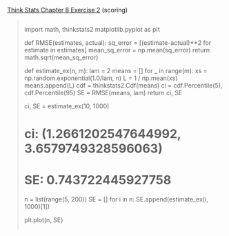 [Think Stats Chapter 8 Exercise 2](http://greenteapress.com/thinkstats2/html/thinkstats2009.html#toc77) (scoring)

>> ```
> import math, thinkstats2
> matplotlib.pyplot as plt
>   
> def RMSE(estimates, actual):
>     sq_error = [(estimate-actual)**2 for estimate in estimates]
>     mean_sq_error = np.mean(sq_error)
>     return math.sqrt(mean_sq_error)
>
> def estimate_ex(n, m):
>     lam = 2
>     means = []
>     for _ in range(m):
>         xs = np.random.exponential(1.0/lam, n)
>         L = 1 / np.mean(xs)
>         means.append(L)
>     cdf = thinkstats2.Cdf(means)
>     ci = cdf.Percentile(5), cdf.Percentile(95)
>     SE = RMSE(means, lam)
>     return ci, SE
>
> ci, SE = estimate_ex(10, 1000)
> # ci: (1.2661202547644992, 3.6579749328596063)
> # SE: 0.743722445927758
>
> n = list(range(5, 200))
> SE = []
> for i in n:
>     SE.append(estimate_ex(i, 1000)[1])
>
> plt.plot(n, SE)
> ```
